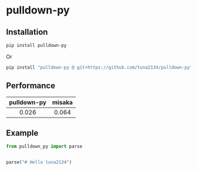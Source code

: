 # pulldown-py

## Installation

```sh
pip install pulldown-py
```

Or

```sh
pip install "pulldown-py @ git+https://github.com/tuna2134/pulldown-py"
```

## Performance

| pulldown-py | misaka |
| :--:        | :--:   |
| 0.026       | 0.064  |

## Example

```py
from pulldown_py import parse


parse("# Hello tuna2134")
```
